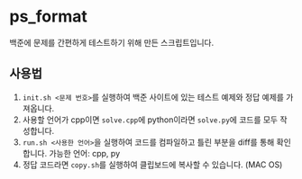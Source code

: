 # ps_format

백준에 문제를 간편하게 테스트하기 위해 만든 스크립트입니다.

## 사용법

1. `init.sh <문제 번호>`를 실행하여 백준 사이트에 있는 테스트 예제와 정답 예제를 가져옵니다.
2.  사용할 언어가 cpp이면 `solve.cpp`에 python이라면 `solve.py`에 코드를 모두 작성합니다.
3. `run.sh <사용한 언어>`을 실행하여 코드를 컴파일하고 틀린 부분을 diff를 통해 확인합니다.
        가능한 언어: cpp, py
4. 정답 코드라면 `copy.sh`를 실행하여 클립보드에 복사할 수 있습니다. (MAC OS)
